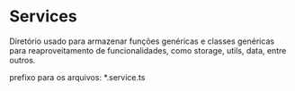 # Services

Diretório usado para armazenar funções genéricas e classes genéricas
para reaproveitamento de funcionalidades, como storage, utils, data, entre outros.

prefixo para os arquivos: *.service.ts
